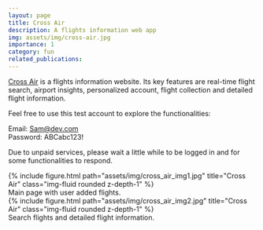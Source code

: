 ```yaml
---
layout: page
title: Cross Air
description: A flights information web app
img: assets/img/cross-air.jpg
importance: 1
category: fun
related_publications:
---
```


[Cross Air](https://crossair.onrender.com) is a flights information website. Its key features are real-time flight search, airport insights, personalized account, flight collection and detailed flight information.

Feel free to use this test account to explore the functionalities:

Email: Sam@dev.com<br>
Password: ABCabc123!

Due to unpaid services, please wait a little while to be logged in and for some functionalities to respond.

<div class="row">
    <div class="col-sm mt-3 mt-md-0">
        {% include figure.html path="assets/img/cross_air_img1.jpg" title="Cross Air" class="img-fluid rounded z-depth-1" %}
    </div>
</div>
<div class="caption">
    Main page with user added flights.
</div>

<div class="row">
    <div class="col-sm mt-3 mt-md-0">
        {% include figure.html path="assets/img/cross_air_img2.jpg" title="Cross Air" class="img-fluid rounded z-depth-1" %}
    </div>
</div>
<div class="caption">
    Search flights and detailed flight information.
</div>

